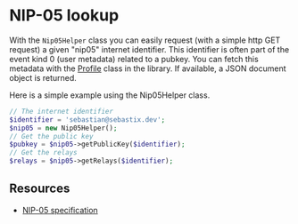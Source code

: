 # NIP-05 lookup

With the `Nip05Helper` class you can easily request (with a simple http GET request) a given "nip05" internet identifier.
This identifier is often part of the event kind 0 (user metadata) related to a pubkey. You can fetch this metadata with the [Profile](/guides/fetch-profile-metadata) class in the library.
If available, a JSON document object is returned.

Here is a simple example using the Nip05Helper class.

```php
// The internet identifier
$identifier = 'sebastian@sebastix.dev';
$nip05 = new Nip05Helper();
// Get the public key
$pubkey = $nip05->getPublicKey($identifier);  
// Get the relays
$relays = $nip05->getRelays($identifier);
```

## Resources

* [NIP-05 specification](https://github.com/nostr-protocol/nips/blob/master/05.md)